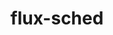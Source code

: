 ---
title: "flux-sched"
layout: cache
categories: [package, develop]
meta: {"versions": ["0.33.1"], "compilers": ["gcc@=11.4.0", "gcc@=7.3.1", "gcc@=9.4.0", "oneapi@=2024.0.0"], "oss": ["amzn2", "ubuntu20.04", "ubuntu22.04"], "platforms": ["linux"], "targets": ["aarch64", "neoverse_n1", "neoverse_v1", "neoverse_v2", "ppc64le", "x86_64_v3"], "stacks": ["aws-isc", "aws-isc-aarch64", "e4s", "e4s-neoverse-v2", "e4s-neoverse_v1", "e4s-oneapi", "e4s-power", "root"], "num_specs": 17, "num_specs_by_stack": {"root": 17, "aws-isc-aarch64": 4, "aws-isc": 2, "e4s-power": 2, "e4s-neoverse_v1": 2, "e4s-neoverse-v2": 2, "e4s": 2, "e4s-oneapi": 3}}
spec_details: [{"hash": "z5lvstpvssqetnxhly6n2kok76onlst3", "compiler": "gcc@=7.3.1", "versions": ["0.33.1"], "os": "amzn2", "platform": "linux", "target": "aarch64", "variants": ["build_system=cmake", "build_type=Release", "~cuda", "generator=ninja", "~ipo"], "stacks": ["root", "aws-isc-aarch64"], "size": "-", "tarball": "https://binaries.spack.io/develop/build_cache/linux-amzn2-aarch64/gcc-7.3.1/flux-sched-0.33.1/linux-amzn2-aarch64-gcc-7.3.1-flux-sched-0.33.1-z5lvstpvssqetnxhly6n2kok76onlst3.spack"}, {"hash": "txlxjth445okn74kdsef6cix5xphlimt", "compiler": "gcc@=7.3.1", "versions": ["0.33.1"], "os": "amzn2", "platform": "linux", "target": "aarch64", "variants": ["build_system=cmake", "build_type=Release", "~cuda", "generator=ninja", "~ipo"], "stacks": ["root", "aws-isc-aarch64"], "size": "-", "tarball": "https://binaries.spack.io/develop/build_cache/linux-amzn2-aarch64/gcc-7.3.1/flux-sched-0.33.1/linux-amzn2-aarch64-gcc-7.3.1-flux-sched-0.33.1-txlxjth445okn74kdsef6cix5xphlimt.spack"}, {"hash": "yrketjfy2gp2dx5j4ssrx5bdxoj63m5w", "compiler": "gcc@=7.3.1", "versions": ["0.33.1"], "os": "amzn2", "platform": "linux", "target": "neoverse_n1", "variants": ["build_system=cmake", "build_type=Release", "~cuda", "generator=ninja", "~ipo"], "stacks": ["root", "aws-isc-aarch64"], "size": "-", "tarball": "https://binaries.spack.io/develop/build_cache/linux-amzn2-neoverse_n1/gcc-7.3.1/flux-sched-0.33.1/linux-amzn2-neoverse_n1-gcc-7.3.1-flux-sched-0.33.1-yrketjfy2gp2dx5j4ssrx5bdxoj63m5w.spack"}, {"hash": "bajble5qlrci5g5xqpre7m6o7xhdk5ah", "compiler": "gcc@=7.3.1", "versions": ["0.33.1"], "os": "amzn2", "platform": "linux", "target": "neoverse_n1", "variants": ["build_system=cmake", "build_type=Release", "~cuda", "generator=ninja", "~ipo"], "stacks": ["root", "aws-isc-aarch64"], "size": "-", "tarball": "https://binaries.spack.io/develop/build_cache/linux-amzn2-neoverse_n1/gcc-7.3.1/flux-sched-0.33.1/linux-amzn2-neoverse_n1-gcc-7.3.1-flux-sched-0.33.1-bajble5qlrci5g5xqpre7m6o7xhdk5ah.spack"}, {"hash": "5gaau2k7t5ayaczeiktprjtvvljvvquh", "compiler": "gcc@=7.3.1", "versions": ["0.33.1"], "os": "amzn2", "platform": "linux", "target": "x86_64_v3", "variants": ["build_system=cmake", "build_type=Release", "~cuda", "generator=ninja", "~ipo"], "stacks": ["aws-isc", "root"], "size": "-", "tarball": "https://binaries.spack.io/develop/build_cache/linux-amzn2-x86_64_v3/gcc-7.3.1/flux-sched-0.33.1/linux-amzn2-x86_64_v3-gcc-7.3.1-flux-sched-0.33.1-5gaau2k7t5ayaczeiktprjtvvljvvquh.spack"}, {"hash": "dqubeq5643kbogfv3rjpn7oizn3jtiet", "compiler": "gcc@=7.3.1", "versions": ["0.33.1"], "os": "amzn2", "platform": "linux", "target": "x86_64_v3", "variants": ["build_system=cmake", "build_type=Release", "~cuda", "generator=ninja", "~ipo"], "stacks": ["aws-isc", "root"], "size": "-", "tarball": "https://binaries.spack.io/develop/build_cache/linux-amzn2-x86_64_v3/gcc-7.3.1/flux-sched-0.33.1/linux-amzn2-x86_64_v3-gcc-7.3.1-flux-sched-0.33.1-dqubeq5643kbogfv3rjpn7oizn3jtiet.spack"}, {"hash": "5oxqp6dvwj6awtgtsgdlm7rxp5fhpqsd", "compiler": "gcc@=9.4.0", "versions": ["0.33.1"], "os": "ubuntu20.04", "platform": "linux", "target": "ppc64le", "variants": ["build_system=cmake", "build_type=Release", "~cuda", "generator=ninja", "~ipo"], "stacks": ["root", "e4s-power"], "size": "-", "tarball": "https://binaries.spack.io/develop/build_cache/linux-ubuntu20.04-ppc64le/gcc-9.4.0/flux-sched-0.33.1/linux-ubuntu20.04-ppc64le-gcc-9.4.0-flux-sched-0.33.1-5oxqp6dvwj6awtgtsgdlm7rxp5fhpqsd.spack"}, {"hash": "agnaudecezw7hz3xfbe2eez3fd7zpj6g", "compiler": "gcc@=9.4.0", "versions": ["0.33.1"], "os": "ubuntu20.04", "platform": "linux", "target": "ppc64le", "variants": ["build_system=cmake", "build_type=Release", "~cuda", "generator=ninja", "~ipo"], "stacks": ["root", "e4s-power"], "size": "-", "tarball": "https://binaries.spack.io/develop/build_cache/linux-ubuntu20.04-ppc64le/gcc-9.4.0/flux-sched-0.33.1/linux-ubuntu20.04-ppc64le-gcc-9.4.0-flux-sched-0.33.1-agnaudecezw7hz3xfbe2eez3fd7zpj6g.spack"}, {"hash": "ojob26xta6dajmtk2ui2mforli5njqls", "compiler": "gcc@=11.4.0", "versions": ["0.33.1"], "os": "ubuntu22.04", "platform": "linux", "target": "neoverse_v1", "variants": ["build_system=cmake", "build_type=Release", "~cuda", "generator=ninja", "~ipo"], "stacks": ["e4s-neoverse_v1", "root"], "size": "-", "tarball": "https://binaries.spack.io/develop/build_cache/linux-ubuntu22.04-neoverse_v1/gcc-11.4.0/flux-sched-0.33.1/linux-ubuntu22.04-neoverse_v1-gcc-11.4.0-flux-sched-0.33.1-ojob26xta6dajmtk2ui2mforli5njqls.spack"}, {"hash": "xbda4vh3lu7yaccqlqxl2mpikbjyhcn2", "compiler": "gcc@=11.4.0", "versions": ["0.33.1"], "os": "ubuntu22.04", "platform": "linux", "target": "neoverse_v1", "variants": ["build_system=cmake", "build_type=Release", "~cuda", "generator=ninja", "~ipo"], "stacks": ["e4s-neoverse_v1", "root"], "size": "-", "tarball": "https://binaries.spack.io/develop/build_cache/linux-ubuntu22.04-neoverse_v1/gcc-11.4.0/flux-sched-0.33.1/linux-ubuntu22.04-neoverse_v1-gcc-11.4.0-flux-sched-0.33.1-xbda4vh3lu7yaccqlqxl2mpikbjyhcn2.spack"}, {"hash": "hnuztacmrxw2tvxjglbxjzphuuz5ybca", "compiler": "gcc@=11.4.0", "versions": ["0.33.1"], "os": "ubuntu22.04", "platform": "linux", "target": "neoverse_v2", "variants": ["build_system=cmake", "build_type=Release", "~cuda", "generator=ninja", "~ipo"], "stacks": ["e4s-neoverse-v2", "root"], "size": "-", "tarball": "https://binaries.spack.io/develop/build_cache/linux-ubuntu22.04-neoverse_v2/gcc-11.4.0/flux-sched-0.33.1/linux-ubuntu22.04-neoverse_v2-gcc-11.4.0-flux-sched-0.33.1-hnuztacmrxw2tvxjglbxjzphuuz5ybca.spack"}, {"hash": "wqjxv2ejl6ikqzfoikrpzl5swb47mlct", "compiler": "gcc@=11.4.0", "versions": ["0.33.1"], "os": "ubuntu22.04", "platform": "linux", "target": "neoverse_v2", "variants": ["build_system=cmake", "build_type=Release", "~cuda", "generator=ninja", "~ipo"], "stacks": ["e4s-neoverse-v2", "root"], "size": "-", "tarball": "https://binaries.spack.io/develop/build_cache/linux-ubuntu22.04-neoverse_v2/gcc-11.4.0/flux-sched-0.33.1/linux-ubuntu22.04-neoverse_v2-gcc-11.4.0-flux-sched-0.33.1-wqjxv2ejl6ikqzfoikrpzl5swb47mlct.spack"}, {"hash": "2o7cul7hb2zja3tjqub7adm7c7hplh6x", "compiler": "gcc@=11.4.0", "versions": ["0.33.1"], "os": "ubuntu22.04", "platform": "linux", "target": "x86_64_v3", "variants": ["build_system=cmake", "build_type=Release", "~cuda", "generator=ninja", "~ipo"], "stacks": ["e4s", "root"], "size": "-", "tarball": "https://binaries.spack.io/develop/build_cache/linux-ubuntu22.04-x86_64_v3/gcc-11.4.0/flux-sched-0.33.1/linux-ubuntu22.04-x86_64_v3-gcc-11.4.0-flux-sched-0.33.1-2o7cul7hb2zja3tjqub7adm7c7hplh6x.spack"}, {"hash": "tzdkvbixnrmmx35fdqn3hh64j5hgs24e", "compiler": "gcc@=11.4.0", "versions": ["0.33.1"], "os": "ubuntu22.04", "platform": "linux", "target": "x86_64_v3", "variants": ["build_system=cmake", "build_type=Release", "~cuda", "generator=ninja", "~ipo"], "stacks": ["e4s", "root"], "size": "-", "tarball": "https://binaries.spack.io/develop/build_cache/linux-ubuntu22.04-x86_64_v3/gcc-11.4.0/flux-sched-0.33.1/linux-ubuntu22.04-x86_64_v3-gcc-11.4.0-flux-sched-0.33.1-tzdkvbixnrmmx35fdqn3hh64j5hgs24e.spack"}, {"hash": "eieqjpfip7aa4lymcpoc36snggdadu5m", "compiler": "oneapi@=2024.0.0", "versions": ["0.33.1"], "os": "ubuntu22.04", "platform": "linux", "target": "x86_64_v3", "variants": ["build_system=cmake", "build_type=Release", "~cuda", "generator=ninja", "~ipo"], "stacks": ["e4s-oneapi", "root"], "size": "-", "tarball": "https://binaries.spack.io/develop/build_cache/linux-ubuntu22.04-x86_64_v3/oneapi-2024.0.0/flux-sched-0.33.1/linux-ubuntu22.04-x86_64_v3-oneapi-2024.0.0-flux-sched-0.33.1-eieqjpfip7aa4lymcpoc36snggdadu5m.spack"}, {"hash": "2ye3j3xl5argv2uvgryhy4elosagy5yy", "compiler": "oneapi@=2024.0.0", "versions": ["0.33.1"], "os": "ubuntu22.04", "platform": "linux", "target": "x86_64_v3", "variants": ["build_system=cmake", "build_type=Release", "~cuda", "generator=ninja", "~ipo"], "stacks": ["e4s-oneapi", "root"], "size": "-", "tarball": "https://binaries.spack.io/develop/build_cache/linux-ubuntu22.04-x86_64_v3/oneapi-2024.0.0/flux-sched-0.33.1/linux-ubuntu22.04-x86_64_v3-oneapi-2024.0.0-flux-sched-0.33.1-2ye3j3xl5argv2uvgryhy4elosagy5yy.spack"}, {"hash": "o5wd6pycnhasgoaznnjhbukfzg2wao7n", "compiler": "oneapi@=2024.0.0", "versions": ["0.33.1"], "os": "ubuntu22.04", "platform": "linux", "target": "x86_64_v3", "variants": ["build_system=cmake", "build_type=Release", "~cuda", "generator=ninja", "~ipo"], "stacks": ["e4s-oneapi", "root"], "size": "-", "tarball": "https://binaries.spack.io/develop/build_cache/linux-ubuntu22.04-x86_64_v3/oneapi-2024.0.0/flux-sched-0.33.1/linux-ubuntu22.04-x86_64_v3-oneapi-2024.0.0-flux-sched-0.33.1-o5wd6pycnhasgoaznnjhbukfzg2wao7n.spack"}]
---